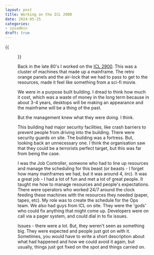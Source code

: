 ```yaml
---
layout: post
title: Working on the ICL 2900
date: 2024-05-25
categories:
- sysadmin
draft: true
---
```


{{<figure src="https://kabads-github-io.s3.eu-west-1.amazonaws.com/icl-2900.jpg" alt="ICL 2900 in situ" width="300">}}

Back in the late 80's I worked on the [ICL 2900](https://en.wikipedia.org/wiki/ICL_2900_Series). This was a cluster of machines that made up a mainframe. The retro orange panels and the air-lock that we had to pass to get to the resources, made it feel like something from a sci-fi movie.

We were in a purpose built building. I dread to think how much it cost, which was a waste of money in the long term because in about 3-4 years, desktops will be making an appearance and the mainframe will be a thing of the past.

But the management knew what they were doing. I think. 

This building had major security facilities, like crash barriers to prevent people from driving into the building. There were security guards on site. The building was a fortress. But, looking back an unnecessary one. I think the organisation saw that they could be a terrorists perfect target, but this was far from being the case.

I was the Job Controller, someone who had to line up resources and manage the scheduling for this beast (or beasts - I forget how many mainframes we had, but it was around 4, iirc). It was a great job - I had a lot of fun and met a lot of great people. It taught me how to manage resources and people's expectations. There were operators who worked 24/7 around the clock feeding these machines with the resources they needed (paper, tapes, etc). My role was to create the schedule for the Ops team. We also had guys from ICL on site. They were the 'gods' who could fix anything that might come up. Developers were on call via a pager system, and could dial in to fix issues. 

Issues - there were a lot. But, they weren't seen as something big. They were expected and people just got on with it. Sometimes, you would have to write a short description about what had happened and how we could avoid it again, but usually, things just got fixed on the spot and things carried on.
